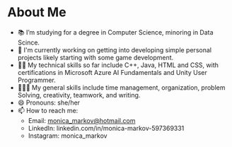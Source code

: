 # About Me

- 📚 I’m studying for a degree in Computer Science, minoring in Data Scince.
- 🌱 I'm currently working on getting into developing simple personal projects likely starting with some game development. 
- 👩‍💻 My technical skills so far include C++, Java, HTML and CSS, with certifications in Microsoft Azure AI Fundamentals and Unity User Programmer.
- 🧑‍🤝‍🧑 My general skills include time management, organization, problem Solving, creativity, teamwork, and writing.
- 😄 Pronouns: she/her
- 📫 How to reach me:
  - Email: monica_markov@hotmail.com
  - LinkedIn: linkedin.com/in/monica-markov-597369331
  - Instagram: monica_markov
